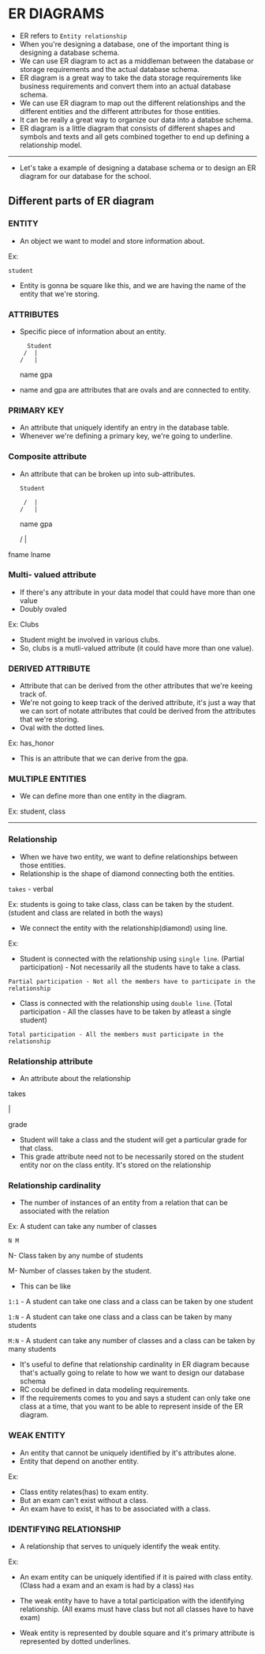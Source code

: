 # ER DIAGRAMS
- ER refers to `Entity relationship`
- When you're designing a database, one of the important thing is designing a database schema.
- We can use ER diagram to act as a middleman between the database or storage requirements and the actual database schema.
- ER diagram is a great way to take the data storage requirements like business requirements and convert them into an actual database schema.
- We can use ER diagram to map out the different relationships and the different entities and the different attributes for those entities.
- It can be really a great way to organize our data into a databse schema.
- ER diagram is a little diagram that consists of different shapes and symbols and texts and all gets combined together to end up defining a relationship model. 
-----
- Let's take a example of designing a database schema or to design an ER diagram for our database for the school.

## Different parts of ER diagram

### ENTITY
- An object we want to model and store information about.

Ex:

`student`

- Entity is gonna be square like this, and we are having the name of the entity that we're storing.

### ATTRIBUTES
- Specific piece of information about an entity.

        Student
       /  |     
      /   |      
    name       gpa

- name and gpa are attributes that are ovals and are connected to entity.

### PRIMARY KEY

- An attribute that uniquely identify an entry in the database table.
- Whenever we're defining a primary key, we're going to underline.

### Composite attribute
- An attribute that can be broken up into sub-attributes.

      Student

       /  |     
      /   |      
    name       gpa

    /    |
   
fname   lname

### Multi- valued attribute

- If there's any attribute in your data model that could have more than one value
- Doubly ovaled 

Ex: Clubs
- Student might be involved in various clubs.
- So, clubs is a mutli-valued attribute (it could have more than one value).

### DERIVED ATTRIBUTE

- Attribute that can be derived from the other attributes that we're keeing track of.
- We're not going to keep track of the derived attribute, it's just a way that we can sort of notate attributes that could be derived from the attributes that we're storing.
- Oval with the dotted lines. 

Ex: has_honor

- This is an attribute that we can derive from the gpa.


### MULTIPLE ENTITIES

- We can define more than one entity in the diagram.

Ex: student, class
___

### Relationship

- When we have two entity, we want to define relationships between those entities.
- Relationship is the shape of diamond connecting both the entities.

`takes`   - verbal

  Ex: students is going to take class, class can be taken by the student. (student and class are related in both the ways)

- We connect the entity with the relationship(diamond) using line.

Ex: 
- Student is connected with the relationship using `single line`. (Partial participation) - Not necessarily all the students have to take a class.

`Partial participation - Not all the members have to participate in the relationship`
- Class is connected with the relationship using `double line`. (Total participation - All the classes have to be taken by atleast a single student)

`Total participation - All the members must participate in the relationship`

### Relationship attribute

- An attribute about the relationship

takes

|

grade

- Student will take a class and the student will get a particular grade for that class.
- This grade attribute need not to be necessarily stored on the student entity nor on the class entity. It's stored on the relationship

### Relationship cardinality

- The number of instances of an entity from a relation that can be associated with the relation

Ex: A student can take any number of classes

`N M`

N- Class taken by any numbe of students

M- Number of classes taken by the student.

- This can be like 

`1:1` - A student can take one class and a class can be taken by one student

`1:N` - A student can take one class and a class can be taken by many students

`M:N` - A student can take any number of classes and a class can be taken by many students

- It's useful to define that relationship cardinality in ER diagram because that's actually going to relate to how we want to design our database schema
- RC could be defined in data modeling requirements. 
- If the requirements comes to you and says a student can only take one class at a time, that you want to be able to represent inside of the ER diagram.

### WEAK ENTITY 

- An entity that cannot be uniquely identified by it's attributes alone.
- Entity that depend on another entity.

Ex:

- Class entity relates(has) to exam entity.
- But an exam can't exist without a class.
- An exam have to exist, it has to be associated with a class.

### IDENTIFYING RELATIONSHIP

- A relationship that serves to uniquely identify the weak entity.

Ex: 
- An exam entity can be uniquely identified if it is paired with class entity. (Class had a exam and an exam is had by a class) `Has`

- The weak entity have to have a total participation with the
identifying relationship.
(All exams must have class but not all classes have to have exam)

- Weak entity is represented by double square and it's primary attribute is represented by dotted underlines.


